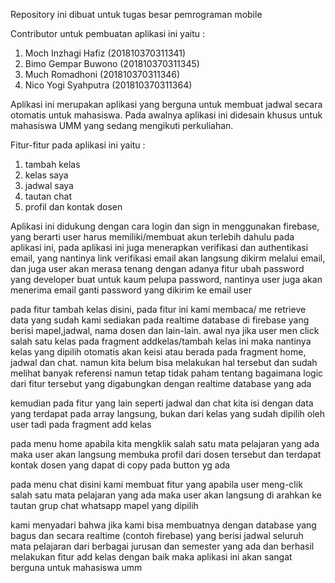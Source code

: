 Repository ini dibuat untuk tugas besar pemrograman mobile

Contributor untuk pembuatan aplikasi ini yaitu :

  1. Moch Inzhagi Hafiz (201810370311341)
  2. Bimo Gempar Buwono (201810370311345)
  3. Much Romadhoni (201810370311346)
  4. Nico Yogi Syahputra (201810370311364)

Aplikasi ini merupakan aplikasi yang berguna untuk membuat jadwal secara otomatis untuk mahasiswa. Pada awalnya aplikasi ini didesain khusus untuk mahasiswa UMM yang sedang mengikuti perkuliahan.

Fitur-fitur pada aplikasi ini yaitu :
  1. tambah kelas
  2. kelas saya
  3. jadwal saya
  4. tautan chat
  5. profil dan kontak dosen

Aplikasi ini didukung dengan cara login dan sign in menggunakan firebase, yang berarti user harus memiliki/membuat akun terlebih dahulu pada aplikasi ini, pada aplikasi ini juga menerapkan verifikasi dan authentikasi email, yang nantinya link verifikasi email akan langsung dikirm melalui email, dan juga user akan merasa tenang dengan adanya fitur ubah password yang developer buat untuk kaum pelupa password, nantinya user juga akan menerima email ganti password yang dikirim ke email user

pada fitur tambah kelas disini, pada fitur ini kami membaca/ me retrieve data yang sudah kami sediakan pada realtime database di firebase yang berisi mapel,jadwal, nama dosen dan lain-lain. awal nya jika user men click salah satu kelas pada fragment addkelas/tambah kelas ini maka nantinya kelas yang dipilih otomatis akan keisi atau berada pada fragment home, jadwal dan chat. namun kita belum bisa melakukan hal tersebut dan sudah melihat banyak referensi namun tetap tidak paham tentang bagaimana logic dari fitur tersebut yang digabungkan dengan realtime database yang ada

kemudian pada fitur yang lain seperti jadwal dan chat kita isi dengan data yang terdapat pada array langsung, bukan dari kelas yang sudah dipilih oleh user tadi pada fragment add kelas

pada menu home apabila kita mengklik salah satu mata pelajaran yang ada maka user akan langsung membuka profil dari dosen tersebut dan terdapat kontak dosen yang dapat di copy pada button yg ada

pada menu chat disini kami membuat fitur yang apabila user meng-clik salah satu mata pelajaran yang ada maka user akan langsung di arahkan ke tautan grup chat whatsapp mapel yang dipilih

kami menyadari bahwa jika kami bisa membuatnya dengan database yang bagus dan secara realtime (contoh firebase) yang berisi jadwal seluruh mata pelajaran dari berbagai jurusan dan semester yang ada dan berhasil melakukan fitur add kelas dengan baik maka aplikasi ini akan sangat berguna untuk mahasiswa umm
